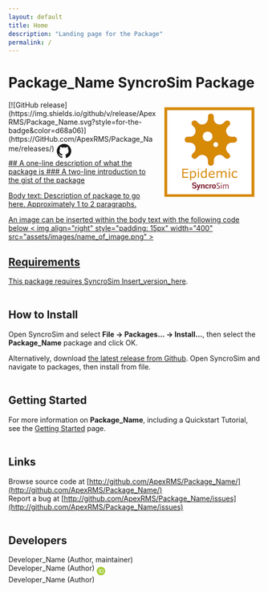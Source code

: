 ```yaml
---
layout: default
title: Home
description: "Landing page for the Package"
permalink: /
---
```


# **Package_Name** SyncroSim Package
<img align="right" style="padding: 13px" width="180" src="assets/images/logo/test-sticker.png">
[![GitHub release](https://img.shields.io/github/v/release/ApexRMS/Package_Name.svg?style=for-the-badge&color=d68a06)](https://GitHub.com/ApexRMS/Package_Name/releases/)    <a href="https://github.com/ApexRMS/Package_Name"><img align="middle" style="padding: 1px" width="30" src="assets/images/logo/github-trans2.png">
<br>
## A one-line description of what the package is
### A two-line introduction to the gist of the package


Body text: Description of package to go here. Approximately 1 to 2 paragraphs.

An image can be inserted within the body text with the following code below
< img align="right" style="padding: 15px" width="400" src="assets/images/name_of_image.png" >

## Requirements

This package requires SyncroSim [Insert_version_here](https://syncrosim.com/download/).
<br>
<br>
## How to Install

Open SyncroSim and select **File -> Packages… -> Install…**, then select the **Package_Name** package and click OK.

Alternatively, download [the latest release from Github](https://github.com/ApexRMS/Package_Name/releases/). Open SyncroSim and navigate to packages, then install from file.
<br>
<br>
## Getting Started

For more information on **Package_Name**, including a Quickstart Tutorial, see the [Getting Started](https://apexrms.github.io/Package_Name/getting_started.html) page.
<br>
<br>
## Links

Browse source code at
[http://github.com/ApexRMS/Package_Name/](http://github.com/ApexRMS/Package_Name/)
<br>
Report a bug at
[http://github.com/ApexRMS/Package_Name/issues](http://github.com/ApexRMS/Package_Name/issues)
<br>
<br>
## Developers

Developer_Name (Author, maintainer)
<br>
Developer_Name (Author) <a href="https://orcid.org/Enter_Your_Link_Here"><img align="middle" style="padding: 0.5px" width="17" src="assets/images/ORCID.png"></a>
<br>
Developer_Name (Author)
